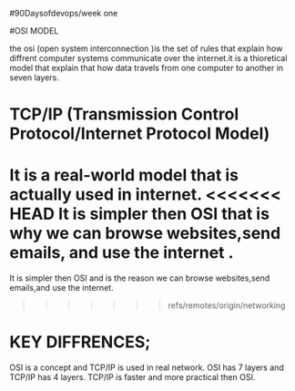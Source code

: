#90Daysofdevops/week one

#OSI MODEL 

the osi (open system interconnection )is the set of rules that explain how diffrent computer systems communicate over the internet.it is a thioretical model that explain that how data travels from one computer to another in seven layers.


# TCP/IP (Transmission Control Protocol/Internet Protocol Model)

It is a real-world model that is actually used in internet. 
<<<<<<< HEAD
It is simpler then OSI that is why we can browse websites,send emails, and use the internet .
=======
It is simpler then OSI and is the reason we can browse websites,send emails,and use the internet.
>>>>>>> refs/remotes/origin/networking

# KEY DIFFRENCES;

OSI is a concept and TCP/IP is used in real network.
OSI has 7 layers and TCP/IP has 4 layers.
TCP/IP is faster and more practical then OSI.

# let's break each model and see how they relate to everyday activities.

# OSI MODEL: THE 7 LAYERS

1. Physical layer: 

2. Data link layer:

3. Network layer:

4. Transport layer:

5. Session layer:

6. Presentation layer:

7. Application layer:

# TCP/IP MODEL: THE 4 LAYERS

1. Network interface layer:

2. Internet layer: 

3. Transport layer:

4. Application layer:

# REAL LIFE ANALOGY:Sending a letter

# Imagine you'r sending a physical letter:

1. Writting a letter:     (Application)

2. Enevelope and Addressing:     (Presentation)

3. Postal routing:     (Network)

4. Transportation:     (Physical)

In this analogy, each step ensure your letter reaches the right person, intact and readable, much like how data travels through the layers of these models to reach it's destination.


#KEY DIFFRENCES:

OSI is a concept and TCP/IP is used in real network.
OSI has 7 layers; TCP/IP has 4 layers .
TCP/IP is faster and more practical then OSI.


